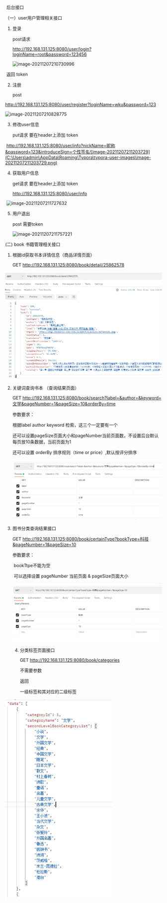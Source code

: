 ​                        后台接口

（一）user用户管理相关接口

1. 登录   

   post请求

   http://192.168.131.125:8080/user/login?loginName=root&password=123456

   ![image-20211207210730996](C:\Users\admin\AppData\Roaming\Typora\typora-user-images\image-20211207210730996.png)

​    返回 token



2. 注册

   post

http://192.168.131.125:8080/user/register?loginName=wku&password=123

![image-20211207210828775](C:\Users\admin\AppData\Roaming\Typora\typora-user-images\image-20211207210828775.png)

3. 修改user信息

   put请求  要在header上添加 token

​       http://192.168.131.125:8080/user/info?nickName=昵称&password=123&introduceSign=个性签名![image-20211207211203729](C:\Users\admin\AppData\Roaming\Typora\typora-user-images\image-20211207211203729.png)



4. 获取用户信息

   get请求 要在header上添加 token

   http://192.168.131.125:8080/user/info

​       ![image-20211207211727632](C:\Users\admin\AppData\Roaming\Typora\typora-user-images\image-20211207211727632.png)

5. 用户退出

   post 需要token

   ![image-20211207211757221](C:\Users\admin\AppData\Roaming\Typora\typora-user-images\image-20211207211757221.png)





(二) book 书籍管理相关接口

1. 根据id获取书本详情信息（商品详情页面）

   GET   http://192.168.131.125:8080/book/detail/25862578

![image-20211207212452552](后台接口/image-20211207212452552.png)

2. 关键词查询书本 （查询结果页面）

   GET    http://192.168.131.125:8080/book/search?label=&author=&keyword=文学&pageNumber=1&pageSize=10&orderBy=time

   参数要求：

    根据label  author  keyword 检索，这三个一定要有一个

    还可以设置pageSize页面大小和pageNumber当前页面数，不设置后台默认每页放10条数据，当前页面为1

    还可以设置 orderBy 排序规则（time or price）,默认按评分排序

   ![image-20211207213409014](后台接口/image-20211207213409014.png)

3. 图书分类查询结果接口

   GET http://192.168.131.125:8080/book/certainType?bookType=科技&pageNumber=1&pageSize=10

   参数要求：

   ​    bookTtpe不能为空

   ​    可以选择设置  pageNumber 当前页面 &  pageSize页面大小  

   ![image-20211207213350683](后台接口/image-20211207213350683.png)

   4. 分类标签页面接口

      GET  http://192.168.131.125:8080/book/categories

      不需要参数

      返回 

      一级标签和其对应的二级标签

      

![image-20211207213546786](后台接口/image-20211207213546786.png)

